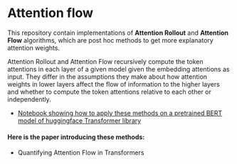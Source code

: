 # Attention flow

This repository contain implementations of __Attention Rollout__ and __Attention Flow__ algorithms, which are post hoc methods to get more explanatory attention weights.

Attention Rollout  and Attention Flow recursively compute the token attentions in each layer of a given model given the embedding attentions as input. They differ in the assumptions they make about how attention weights in lower layers affect the flow of information to the higher layers and whether to compute the token attentions relative to each other or independently. 


* [Notebook showing how to apply these methods on a pretrained BERT model of huggingface Transformer library]()


#### Here is the paper introducing these methods:
* Quantifying Attention Flow in Transformers
